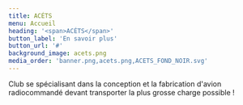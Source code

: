 ```yaml
---
title: ACÉTS
menu: Accueil
heading: '<span>ACÉTS</span>'
button_label: 'En savoir plus'
button_url: '#'
background_image: acets.png
media_order: 'banner.png,acets.png,ACETS_FOND_NOIR.svg'
---
```


Club se spécialisant dans la conception et la fabrication d'avion radiocommandé devant transporter la plus grosse charge possible !